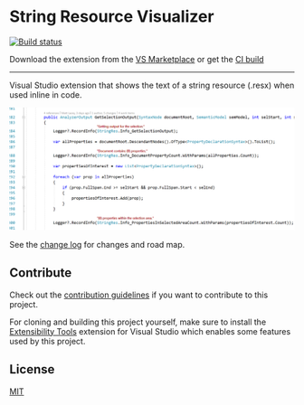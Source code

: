 # String Resource Visualizer

[![Build status](https://ci.appveyor.com/api/projects/status/a8qsff6l76e04p06?svg=true)](https://ci.appveyor.com/project/mrlacey/stringresourcevisualizer)

Download the extension from the [VS Marketplace](https://marketplace.visualstudio.com/items?itemName=MattLaceyLtd.StringResourceVisualizer)
or get the
[CI build](http://vsixgallery.com/extension/StringResourceVisualizer.a05f89b1-98f8-4b37-8f84-4fdebc44aa25/)

-------------------------------------

Visual Studio extension that shows the text of a string resource (.resx) when used inline in code.

![screenshot](./art/screenshot.png)

See the [change log](CHANGELOG.md) for changes and road map.

## Contribute

Check out the [contribution guidelines](CONTRIBUTING.md) if you want to contribute to this project.

For cloning and building this project yourself, make sure to install the
[Extensibility Tools](https://visualstudiogallery.msdn.microsoft.com/ab39a092-1343-46e2-b0f1-6a3f91155aa6)
extension for Visual Studio which enables some features used by this project.

## License

[MIT](LICENSE)
